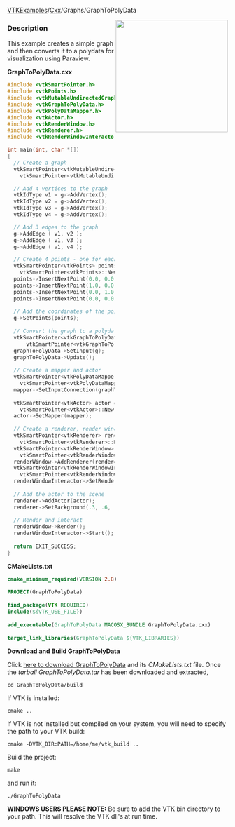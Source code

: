 [VTKExamples](/home/)/[Cxx](/Cxx)/Graphs/GraphToPolyData

<img align="right" src="https://github.com/lorensen/VTKExamples/blob/gh-pages/Testing/Baseline/Graphs/TestGraphToPolyData.png?raw=true" width="256" />

### Description
This example creates a simple graph and then converts it to a polydata for visualization using Paraview.

**GraphToPolyData.cxx**
```c++
#include <vtkSmartPointer.h>
#include <vtkPoints.h>
#include <vtkMutableUndirectedGraph.h>
#include <vtkGraphToPolyData.h>
#include <vtkPolyDataMapper.h>
#include <vtkActor.h>
#include <vtkRenderWindow.h>
#include <vtkRenderer.h>
#include <vtkRenderWindowInteractor.h>

int main(int, char *[])
{
  // Create a graph
  vtkSmartPointer<vtkMutableUndirectedGraph> g = 
    vtkSmartPointer<vtkMutableUndirectedGraph>::New();

  // Add 4 vertices to the graph
  vtkIdType v1 = g->AddVertex();
  vtkIdType v2 = g->AddVertex();
  vtkIdType v3 = g->AddVertex();
  vtkIdType v4 = g->AddVertex();

  // Add 3 edges to the graph
  g->AddEdge ( v1, v2 );
  g->AddEdge ( v1, v3 );
  g->AddEdge ( v1, v4 );

  // Create 4 points - one for each vertex
  vtkSmartPointer<vtkPoints> points = 
    vtkSmartPointer<vtkPoints>::New();
  points->InsertNextPoint(0.0, 0.0, 0.0);
  points->InsertNextPoint(1.0, 0.0, 0.0);
  points->InsertNextPoint(0.0, 1.0, 0.0);
  points->InsertNextPoint(0.0, 0.0, 1.0);
  
  // Add the coordinates of the points to the graph
  g->SetPoints(points);
  
  // Convert the graph to a polydata
  vtkSmartPointer<vtkGraphToPolyData> graphToPolyData = 
      vtkSmartPointer<vtkGraphToPolyData>::New();
  graphToPolyData->SetInput(g);
  graphToPolyData->Update();
  
  // Create a mapper and actor
  vtkSmartPointer<vtkPolyDataMapper> mapper = 
    vtkSmartPointer<vtkPolyDataMapper>::New();
  mapper->SetInputConnection(graphToPolyData->GetOutputPort());
 
  vtkSmartPointer<vtkActor> actor = 
    vtkSmartPointer<vtkActor>::New();
  actor->SetMapper(mapper);
 
  // Create a renderer, render window, and interactor
  vtkSmartPointer<vtkRenderer> renderer = 
    vtkSmartPointer<vtkRenderer>::New();
  vtkSmartPointer<vtkRenderWindow> renderWindow = 
    vtkSmartPointer<vtkRenderWindow>::New();
  renderWindow->AddRenderer(renderer);
  vtkSmartPointer<vtkRenderWindowInteractor> renderWindowInteractor = 
    vtkSmartPointer<vtkRenderWindowInteractor>::New();
  renderWindowInteractor->SetRenderWindow(renderWindow);
 
  // Add the actor to the scene
  renderer->AddActor(actor);
  renderer->SetBackground(.3, .6, .3); // Background color green
 
  // Render and interact
  renderWindow->Render();
  renderWindowInteractor->Start();
  
  return EXIT_SUCCESS;
}
```
**CMakeLists.txt**
```cmake
cmake_minimum_required(VERSION 2.8)
 
PROJECT(GraphToPolyData)
 
find_package(VTK REQUIRED)
include(${VTK_USE_FILE})
 
add_executable(GraphToPolyData MACOSX_BUNDLE GraphToPolyData.cxx)
 
target_link_libraries(GraphToPolyData ${VTK_LIBRARIES})
```

**Download and Build GraphToPolyData**

Click [here to download GraphToPolyData](https://github.com/lorensen/VTKWikiExamplesTarballs/raw/master/GraphToPolyData.tar) and its *CMakeLists.txt* file.
Once the *tarball GraphToPolyData.tar* has been downloaded and extracted,
```
cd GraphToPolyData/build 
```
If VTK is installed:
```
cmake ..
```
If VTK is not installed but compiled on your system, you will need to specify the path to your VTK build:
```
cmake -DVTK_DIR:PATH=/home/me/vtk_build ..
```
Build the project:
```
make
```
and run it:
```
./GraphToPolyData
```
**WINDOWS USERS PLEASE NOTE:** Be sure to add the VTK bin directory to your path. This will resolve the VTK dll's at run time.

